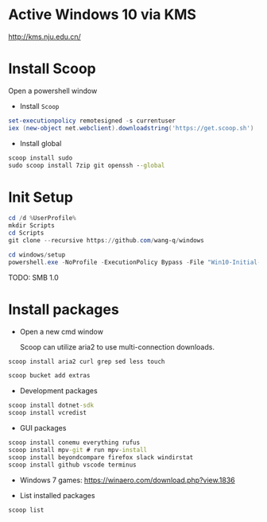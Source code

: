 # Active Windows 10 via KMS

http://kms.nju.edu.cn/

# Install Scoop

Open a powershell window

* Install `Scoop`

```ps1
set-executionpolicy remotesigned -s currentuser
iex (new-object net.webclient).downloadstring('https://get.scoop.sh')
```

* Install global

```cmd
scoop install sudo
sudo scoop install 7zip git openssh --global
```

# Init Setup

```ps1
cd /d %UserProfile%
mkdir Scripts
cd Scripts
git clone --recursive https://github.com/wang-q/windows

cd windows/setup
powershell.exe -NoProfile -ExecutionPolicy Bypass -File "Win10-Initial-Setup-Script/Win10.ps1" -include "Win10-Initial-Setup-Script/Win10.psm1" -preset "Default.preset"
```

TODO: SMB 1.0

# Install packages

* Open a new cmd window

    Scoop can utilize aria2 to use multi-connection downloads.

```cmd
scoop install aria2 curl grep sed less touch

scoop bucket add extras
```

* Development packages

```cmd
scoop install dotnet-sdk
scoop install vcredist
```

* GUI packages

```cmd
scoop install conemu everything rufus
scoop install mpv-git # run mpv-install
scoop install beyondcompare firefox slack windirstat
scoop install github vscode terminus
```

* Windows 7 games: https://winaero.com/download.php?view.1836

* List installed packages

```cmd
scoop list
```
